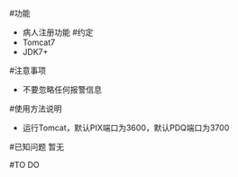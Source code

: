 #功能
- 病人注册功能
#约定
- Tomcat7
- JDK7+

#注意事项
- 不要忽略任何报警信息

#使用方法说明
- 运行Tomcat，默认PIX端口为3600，默认PDQ端口为3700

#已知问题
暂无

#TO DO
